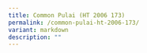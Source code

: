 ```yaml
---
title: Common Pulai (HT 2006 173)
permalink: /common-pulai-ht-2006-173/
variant: markdown
description: ""
---
```

